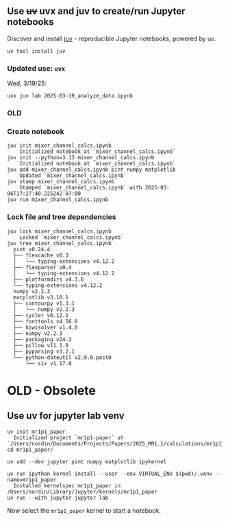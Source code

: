 ## Use ~~uv~~ uvx and juv to create/run Jupyter notebooks

Discover and install [juv](https://github.com/manzt/juv) - reproducible Jupyter notebooks, powered by uv.

`uv tool install juv`

### Updated use: `uvx`

Wed, 3/19/25:

```
uvx juv lab 2025-03-19_analyze_data.ipynb
```



### OLD

### Create notebook

```
juv init mixer_channel_calcs.ipynb
	Initialized notebook at `mixer_channel_calcs.ipynb`
juv init --python=3.13 mixer_channel_calcs.ipynb
	Initialized notebook at `mixer_channel_calcs.ipynb`
juv add mixer_channel_calcs.ipynb pint numpy matplotlib
	Updated `mixer_channel_calcs.ipynb`
juv stamp mixer_channel_calcs.ipynb
	Stamped `mixer_channel_calcs.ipynb` with 2025-03-06T17:27:40.225242-07:00
juv run mixer_channel_calcs.ipynb
```

### Lock file and tree dependencies

```
juv lock mixer_channel_calcs.ipynb
	Locked `mixer_channel_calcs.ipynb`
juv tree mixer_channel_calcs.ipynb
  pint v0.24.4
  ├── flexcache v0.3
  │   └── typing-extensions v4.12.2
  ├── flexparser v0.4
  │   └── typing-extensions v4.12.2
  ├── platformdirs v4.3.6
  └── typing-extensions v4.12.2
  numpy v2.2.3
  matplotlib v3.10.1
  ├── contourpy v1.3.1
  │   └── numpy v2.2.3
  ├── cycler v0.12.1
  ├── fonttools v4.56.0
  ├── kiwisolver v1.4.8
  ├── numpy v2.2.3
  ├── packaging v24.2
  ├── pillow v11.1.0
  ├── pyparsing v3.2.1
  └── python-dateutil v2.9.0.post0
      └── six v1.17.0
```







# OLD - Obsolete

## Use uv for jupyter lab venv

```
uv init mr1p1_paper
  Initialized project `mr1p1-paper` at `/Users/nordin/Documents/Projects/Papers/2025_MR1.1/calculations/mr1p1_paper`
cd mr1p1_paper/

uv add --dev jupyter pint numpy matplotlib ipykernel

uv run ipython kernel install --user --env VIRTUAL_ENV $(pwd)/.venv --name=mr1p1_paper
  Installed kernelspec mr1p1_paper in /Users/nordin/Library/Jupyter/kernels/mr1p1_paper
uv run --with jupyter jupyter lab
```

Now select the `mr1p1_paper` kernel to start a notebook.



